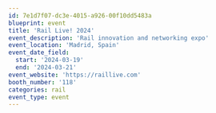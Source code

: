 ```yaml
---
id: 7e1d7f07-dc3e-4015-a926-00f10dd5483a
blueprint: event
title: 'Rail Live! 2024'
event_description: 'Rail innovation and networking expo'
event_location: 'Madrid, Spain'
event_date_field:
  start: '2024-03-19'
  end: '2024-03-21'
event_website: 'https://raillive.com'
booth_number: '118'
categories: rail
event_type: event
---
```


